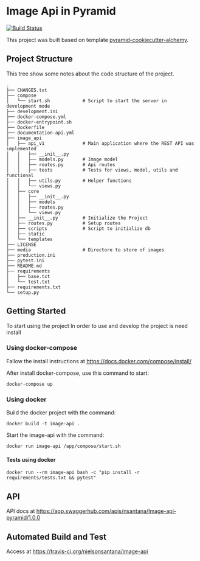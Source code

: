 Image Api in Pyramid
=========

[![Build Status](https://travis-ci.org/nielsonsantana/image-api.svg?branch=master)](https://travis-ci.org/nielsonsantana/image-api)

This project was built based on template [pyramid-cookiecutter-alchemy](https://github.com/Pylons/pyramid-cookiecutter-alchemy).

## Project Structure
This tree show some notes about the code structure of the project.
    
    .
    ├── CHANGES.txt
    ├── compose
    │   └── start.sh            # Script to start the server in development mode
    ├── development.ini
    ├── docker-compose.yml
    ├── docker-entrypoint.sh
    ├── Dockerfile
    ├── documentation-api.yml
    ├── image_api
    │   ├── api_v1              # Main application where the REST API was implemented
    │   │   ├── __init__.py
    │   │   ├── models.py       # Image model
    │   │   ├── routes.py       # Api routes
    │   │   ├── tests           # Tests for views, model, utils and functional
    │   │   ├── utils.py        # Helper functions
    │   │   └── views.py
    │   ├── core
    │   │   ├── __init__.py
    │   │   ├── models
    │   │   ├── routes.py
    │   │   └── views.py
    │   ├── __init__.py         # Initialize the Project 
    │   ├── routes.py           # Setup routes
    │   ├── scripts             # Script to initialize db
    │   ├── static
    │   └── templates
    ├── LICENSE
    ├── media                   # Directore to store of images
    ├── production.ini
    ├── pytest.ini
    ├── README.md
    ├── requirements
    │   ├── base.txt
    │   └── test.txt
    ├── requirements.txt
    └── setup.py

## Getting Started
To start using the project In order to use and develop the project is need install

### Using docker-compose
Fallow the install instructions at https://docs.docker.com/compose/install/

After install docker-compose, use this command to start:

    docker-compose up
    
### Using docker
Build the docker project with the command:
    
    docker build -t image-api .

Start the image-api with the command:
    
    docker run image-api /app/compose/start.sh
    
#### Tests using docker
    docker run --rm image-api bash -c "pip install -r requirements/tests.txt && pytest"

## API
API docs at https://app.swaggerhub.com/apis/nsantana/Image-api-pyramid/1.0.0

## Automated Build and Test
Access at https://travis-ci.org/nielsonsantana/image-api